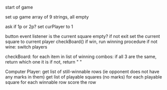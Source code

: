 start of game

set up game
array of 9 strings, all empty

ask if 1p or 2p?
set curPlayer to 1

button event listener
is the current square empty? if not exit
set the current square to current player
checkBoard()
if win, run winning procedure
if not wine:
  switch players

checkBoard:
for each item in list of winning combos:
  if all 3 are the same, return which one it is
  if not, return " "



Computer Player:
get list of still-winnable rows (ie opponent does not have any marks in them)
get list of playable squares (no marks)
for each playable square
  for each winnable row
    score the row
